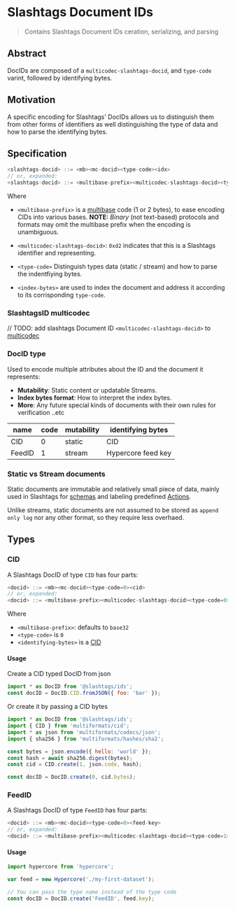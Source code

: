 # Slashtags Document IDs

> Contains Slashtags Document IDs ceration, serializing, and parsing

## Abstract

DocIDs are composed of a `multicodec-slashtags-docid`, and `type-code` varint, followed by identifying bytes.

## Motivation

A specific encoding for Slashtags' DocIDs allows us to distinguish them from other forms of identifiers as well distinguishing the type of data and how to parse the identifying bytes.

## Specification

```js
<slashtags-docid> ::= <mb><mc-docid><type-code><idx>
// or, expanded:
<slashtags-docid> ::= <multibase-prefix><multicodec-slashtags-docid><type-code><index-bytes>
```

Where

- `<multibase-prefix>` is a [multibase](https://github.com/multiformats/multibase) code (1 or 2 bytes), to ease encoding CIDs into various bases. **NOTE:** _Binary_ (not text-based) protocols and formats may omit the multibase prefix when the encoding is unambiguous.

- `<multicodec-slashtags-docid>`: `0xd2` indicates that this is a Slashtags identifier and representing.
- `<type-code>` Distinguish types data (static / stream) and how to parse the indentfiying bytes.
- `<index-bytes>` are used to index the document and address it according to its corrisponding `type-code`.

### SlashtagsID multicodec

// TODO: add slashtags Document ID `<multicodec-slashtags-docid>` to [multicodec](https://github.com/multiformats/multicodec)

### DocID type

Used to encode multiple attributes about the ID and the document it represents:

- **Mutability**: Static content or updatable Streams.
- **Index bytes format**: How to interpret the index bytes.
- **More**: Any future special kinds of documents with their own rules for verification ..etc

| name   | code | mutability | identifying bytes  |
| ------ | ---- | ---------- | ------------------ |
| CID    | 0    | static     | CID                |
| FeedID | 1    | stream     | Hypercore feed key |

### Static vs Stream documents

Static documents are immutable and relatively small piece of data, mainly used in Slashtags for [schemas]() and labeling predefined [Actions]().

Unlike streams, static documents are not assumed to be stored as `append only log` nor any other format, so they require less overhaed.

## Types

### CID

A Slashtags DocID of type `CID` has four parts:

```js
<docid> ::= <mb><mc-docid><type-code=0><cid>
// or, expanded:
<docid> ::= <multibase-prefix><multicodec-slashtags-docid><type-code=0><multicodec-cid><multicodec-content-type><multihash-content-address>
```

Where

- `<multibase-prefix>`: defaults to `base32`
- `<type-code>` is `0`
- `<identifying-bytes>` is a [CID](https://github.com/multiformats/cid)

#### Usage

Create a CID typed DocID from json

```js
import * as DocID from '@slashtags/ids';
const docID = DocID.CID.fromJSON({ foo: 'bar' });
```

Or create it by passing a CID bytes

```js
import * as DocID from '@slashtags/ids';
import { CID } from 'multiformats/cid';
import * as json from 'multiformats/codecs/json';
import { sha256 } from 'multiformats/hashes/sha2';

const bytes = json.encode({ hello: 'world' });
const hash = await sha256.digest(bytes);
const cid = CID.create(1, json.code, hash);

const docID = DocID.create(0, cid.bytes);
```

### FeedID

A Slashtags DocID of type `FeedID` has four parts:

```js
<docid> ::= <mb><mc-docid><type-code=0><feed-key>
// or, expanded:
<docid> ::= <multibase-prefix><multicodec-slashtags-docid><type-code=1><hypercore-feed-key>
```

#### Usage

```js
import hypercore from 'hypercore';

var feed = new Hypercore('./my-first-dataset');

// You can pass the type name instead of the type code
const docID = DocID.create('FeedID', feed.key);
```
